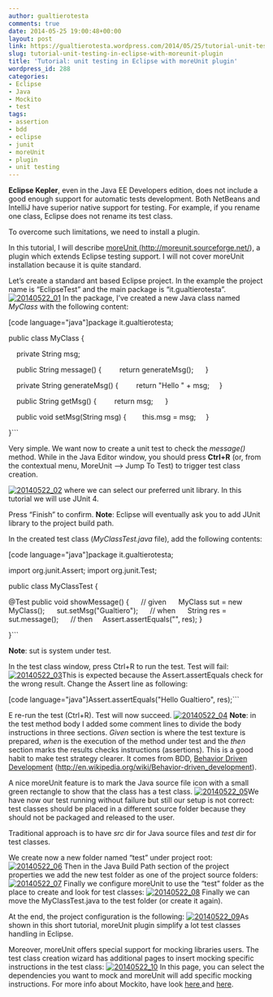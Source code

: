 ```yaml
---
author: gualtierotesta
comments: true
date: 2014-05-25 19:00:48+00:00
layout: post
link: https://gualtierotesta.wordpress.com/2014/05/25/tutorial-unit-testing-in-eclipse-with-moreunit-plugin/
slug: tutorial-unit-testing-in-eclipse-with-moreunit-plugin
title: 'Tutorial: unit testing in Eclipse with moreUnit plugin'
wordpress_id: 288
categories:
- Eclipse
- Java
- Mockito
- test
tags:
- assertion
- bdd
- eclipse
- junit
- moreUnit
- plugin
- unit testing
---
```


**Eclipse Kepler**, even in the Java EE Developers edition, does not include a good enough support for automatic tests development. Both NetBeans and IntelliJ have superior native support for testing. For example, if you rename one class, Eclipse does not rename its test class.

To overcome such limitations, we need to install a plugin.

In this tutorial, I will describe [moreUnit ](http://moreunit.sourceforge.net/)(http://moreunit.sourceforge.net/), a plugin which extends Eclipse testing support. I will not cover moreUnit installation because it is quite standard.

Let’s create a standard ant based Eclipse project. In the example the project name is “EclipseTest” and the main package is “it.gualtierotesta”.
[![20140522_01](http://gualtierotesta.files.wordpress.com/2014/05/20140522_01.png)](http://gualtierotesta.files.wordpress.com/2014/05/20140522_01.png)
In the package, I’ve created a new Java class named _MyClass_ with the following content:

[code language="java"]package it.gualtierotesta;

public class MyClass {

    private String msg;

    public String message() {
        return generateMsg();
     }

    private String generateMsg() {
        return "Hello " + msg;
    }

    public String getMsg() {
        return msg;
     }

    public void setMsg(String msg) {
       this.msg = msg;
    }

}```

Very simple. We want now to create a unit test to check the _message()_ method. While in the Java Editor window, you should press **Ctrl+R** (or, from the contextual menu, MoreUnit --> Jump To Test) to trigger test class creation.

[![20140522_02](http://gualtierotesta.files.wordpress.com/2014/05/20140522_02.png)](http://gualtierotesta.files.wordpress.com/2014/05/20140522_02.png)
where we can select our preferred unit library. In this tutorial we will use JUnit 4.

Press “Finish” to confirm. **Note**: Eclipse will eventually ask you to add JUnit library to the project build path.

In the created test class (_MyClassTest.java_ file), add the following contents:

[code language="java"]package it.gualtierotesta;

import org.junit.Assert;
import org.junit.Test;

public class MyClassTest {

@Test
 public void showMessage() {
     // given
     MyClass sut = new MyClass();
     sut.setMsg("Gualtiero");
     // when
     String res = sut.message();
     // then
    Assert.assertEquals("", res);
 }

}```

**Note**: sut is system under test.

In the test class window, press Ctrl+R to run the test. Test will fail:
[![20140522_03](http://gualtierotesta.files.wordpress.com/2014/05/20140522_03.png)](http://gualtierotesta.files.wordpress.com/2014/05/20140522_03.png)This is expected because the Assert.assertEquals check for the wrong result.
Change the Assert line as following:

[code language="java"]Assert.assertEquals("Hello Gualtiero", res);```

E re-run the test (Ctrl+R). Test will now succeed.
[![20140522_04](http://gualtierotesta.files.wordpress.com/2014/05/20140522_04.png)](http://gualtierotesta.files.wordpress.com/2014/05/20140522_04.png)
**Note**: in the test method body I added some comment lines to divide the body instructions in three sections. _Given_ section is where the test texture is prepared, _when_ is the execution of the method under test and the _then_ section marks the results checks instructions (assertions). This is a good habit to make test strategy clearer. It comes from BDD, [Behavior Driven Development](http://en.wikipedia.org/wiki/Behavior-driven_development) (http://en.wikipedia.org/wiki/Behavior-driven_development).



A nice moreUnit feature is to mark the Java source file icon with a small green rectangle to show that the class has a test class.
[![20140522_05](http://gualtierotesta.files.wordpress.com/2014/05/20140522_05.png)](http://gualtierotesta.files.wordpress.com/2014/05/20140522_05.png)We have now our test running without failure but still our setup is not correct: test classes should be placed in a different source folder because they should not be packaged and released to the user.

Traditional approach is to have _src_ dir for Java source files and _test_ dir for test classes.

We create now a new folder named “test” under project root:
[![20140522_06](http://gualtierotesta.files.wordpress.com/2014/05/20140522_06.png)](http://gualtierotesta.files.wordpress.com/2014/05/20140522_06.png)
Then in the Java Build Path section of the project properties we add the new test folder as one of the project source folders:
[![20140522_07](http://gualtierotesta.files.wordpress.com/2014/05/20140522_07.png)](http://gualtierotesta.files.wordpress.com/2014/05/20140522_07.png)
Finally we configure moreUnit to use the “test” folder as the place to create and look for test classes:
[![20140522_08](http://gualtierotesta.files.wordpress.com/2014/05/20140522_08.png)](http://gualtierotesta.files.wordpress.com/2014/05/20140522_08.png)
Finally we can move the MyClassTest.java to the test folder (or create it again).

At the end, the project configuration is the following:
[![20140522_09](http://gualtierotesta.files.wordpress.com/2014/05/20140522_09.png)](http://gualtierotesta.files.wordpress.com/2014/05/20140522_09.png)As shown in this short tutorial, moreUnit plugin simplify a lot test classes handling in Eclipse.

Moreover, moreUnit offers special support for mocking libraries users. The test class creation wizard has additional pages to insert mocking specific instructions in the test class:
[![20140522_10](http://gualtierotesta.files.wordpress.com/2014/05/20140522_10.png)](http://gualtierotesta.files.wordpress.com/2014/05/20140522_10.png)
In this page, you can select the dependencies you want to mock and moreUnit will add specific mocking instructions. For more info about Mockito, have look [here ](http://gualtierotesta.wordpress.com/2013/10/03/tutorial-using-mockito/)and [here](http://gualtierotesta.wordpress.com/2014/01/29/tutorial-using-mockito-in-an-integration-test/).
